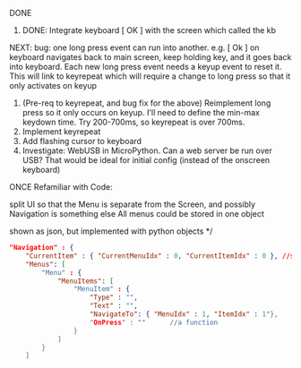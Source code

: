 DONE
1. DONE: Integrate keyboard [ OK ] with the screen which called the kb

NEXT:
bug: one long press event can run into another. e.g. [ Ok ] on keyboard navigates back to main screen, keep holding key, and it goes back into keyboard. Each new long press event needs a keyup event to reset it. This will link to keyrepeat which will require a change to long press so that it only activates on keyup

1. (Pre-req to keyrepeat, and bug fix for the above) Reimplement long press so it only occurs on keyup. I'll need to define the min-max keydown time. Try 200-700ms, so keyrepeat is over 700ms.
2. Implement keyrepeat
3. Add flashing cursor to keyboard
4. Investigate: WebUSB in MicroPython. Can a web server be run over USB? That would be ideal for initial config (instead of the onscreen keyboard)





ONCE Refamiliar with Code:

split UI so that the Menu is separate from the Screen, and possibly Navigation is something else
All menus could be stored in one object

shown as json, but implemented with python objects
*/

```json
"Navigation" : {
    "CurrentItem" : { "CurrentMenuIdx" : 0, "CurrentItemIdx" : 0 }, //setter will navigate to new Menu
    "Menus": [
        "Menu" : {
            "MenuItems": [
                "MenuItem" : {
                    "Type" : "",
                    "Text" : "",
                    "NavigateTo": { "MenuIdx" : 1, "ItemIdx" : 1"},
                    "OnPress" : ""      //a function
                }
            ]
        }
    ]



```